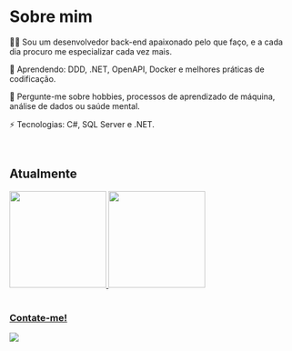 # Sobre mim

👨‍💻 Sou um desenvolvedor back-end apaixonado pelo que faço, e a cada dia procuro me especializar cada vez mais.

🌱 Aprendendo: DDD, .NET, OpenAPI, Docker e melhores práticas de codificação.

💬 Pergunte-me sobre hobbies, processos de aprendizado de máquina, análise de dados ou saúde mental.

⚡ Tecnologias: C#, SQL Server e .NET.

</br>

## Atualmente
<div>
    <a href="https://github.com/pedrovitorrs">
    <img height="170em" src="https://github-readme-stats.vercel.app/api?username=pedrovitorrs&show_icons=true&theme=tokyonight&include_all_commits=true&count_private=true"/>
    <img height="170em" src="https://github-readme-stats.vercel.app/api/top-langs/?username=pedrovitorrs&layout=compact&langs_count=16&theme=tokyonight">
</div>
</br>

### Contate-me!
 <p align="left">
  <a href="https://www.linkedin.com/in/pedro-vitor-09663919a" target="_blank" alt="LinkedIn"><img src="https://img.shields.io/badge/-LinkedIn-blue?style=flat-square&logo=Linkedin&logoColor=white&link=https://www.linkedin.com/in/pedro-vitor-09663919a"></a>   
  </p>
</p>
</p>
</br>
